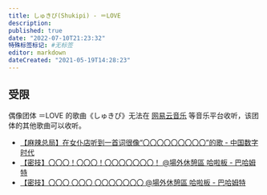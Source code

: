 ```yaml
---
title: しゅきぴ(Shukipi) - ＝LOVE
description:
published: true
date: "2022-07-10T21:23:32"
特殊标签标记: #无标签
editor: markdown
dateCreated: "2021-05-19T14:28:23"
---
```


## 受限

偶像团体 ＝LOVE 的歌曲《しゅきぴ》无法在 [网易云音乐][] 等音乐平台收听，该团体的其他歌曲可以收听。

[网易云音乐]: /company/网易/网易云音乐.md

+   [【麻辣总局】在女仆店听到一首词很像“〇〇〇〇〇〇〇〇〇”的歌 - 中国数字时代](https://web.archive.org/web/20210517222029/https://chinadigitaltimes.net/chinese/665812.html)
+   [【密技】〇〇〇！〇〇〇！〇〇〇〇〇〇〇！ @場外休憩區 哈啦板 - 巴哈姆特](https://web.archive.org/web/20210519142202/https://forum.gamer.com.tw/C.php?bsn=60076&snA=6316817)
+   [【密技】〇〇〇 〇〇〇 〇〇〇〇〇〇〇 @場外休憩區 哈啦板 - 巴哈姆特](https://web.archive.org/web/20210519142251/https://forum.gamer.com.tw/C.php?bsn=60076&snA=6318380)

<!--
Go Go Govinda 这首空耳歌曲没有被限制
-->
